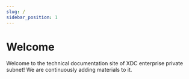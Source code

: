 ```yaml
---
slug: /
sidebar_position: 1
---
```


# Welcome
Welcome to the technical documentation site of XDC enterprise private subnet! We are continuously adding materials to it.
